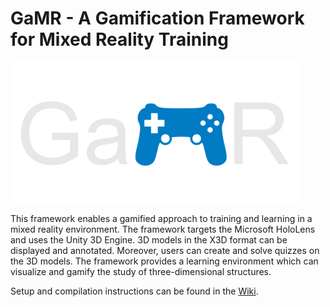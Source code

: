 # GaMR - A Gamification Framework for Mixed Reality Training

![GaMR](https://github.com/rwth-acis/GaMR/blob/master/Frontend/GaMR/Assets/Textures/Logo/Logo_465x225px.png)

This framework enables a gamified approach to training and learning in a mixed reality environment. The framework targets the Microsoft HoloLens and uses the Unity 3D Engine. 3D models in the X3D format can be displayed and annotated. Moreover, users can create and solve quizzes on the 3D models. 
The framework provides a learning environment which can visualize and gamify the study of three-dimensional structures.

Setup and compilation instructions can be found in the [Wiki](https://github.com/rwth-acis/GaMR/wiki/ProjectSetup).